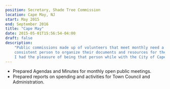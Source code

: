 ```yaml
---
position: Secretary, Shade Tree Commission
location: Cape May, NJ
start: May 2015
end: September 2016
title: "Cape May"
date: 2015-05-01T15:56:54-04:00
draft: false
description:
    "Public commissions made up of volunteers that meet monthly need a
    consistent person to organize their documents and resources for the public.
    I had the pleasure of being that person while with the City of Cape May."
---
```


-   Prepared Agendas and Minutes for monthly open public meetings.
-   Prepared reports on spending and activities for Town Council and
    Administration.
